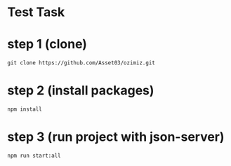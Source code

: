 # Test Task
# step 1 (clone)
```git clone https://github.com/Asset03/ozimiz.git```
# step 2 (install packages)
```npm install```
# step 3 (run project with json-server)
```npm run start:all```

